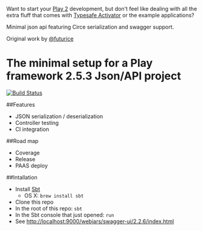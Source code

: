 Want to start your [Play 2](https://www.playframework.com/documentation/2.5.x/Home) development, but don't feel like dealing with all the extra fluff that comes with [Typesafe Activator](https://www.typesafe.com/activator/docs) or the example applications?

Minimal json api featuring Circe serialization and swagger support.

Original work by [@futurice](https://github.com/futurice/minimal-play2.git)


# The minimal setup for a Play framework 2.5.3 Json/API project

[![Build Status](https://travis-ci.org/sammyrulez/minimal-play2.svg?branch=master)](https://travis-ci.org/sammyrulez/minimal-play2)

##Features
* JSON serialization / deserialization
* Controller testing
* CI integration


##Road map
* Coverage
* Release
* PAAS deploy

##Intallation

* Install [Sbt](http://www.scala-sbt.org/index.html)
  * OS X: `brew install sbt`
* Clone this repo
* In the root of this repo: `sbt`
* In the Sbt console that just opened: `run`
* See [http://localhost:9000/webjars/swagger-ui/2.2.6/index.html](http://localhost:9000/webjars/swagger-ui/2.2.6/index.html)
